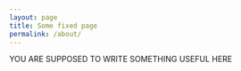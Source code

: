 ```yaml
---
layout: page
title: Some fixed page
permalink: /about/
---
```


YOU ARE SUPPOSED TO WRITE SOMETHING USEFUL HERE
